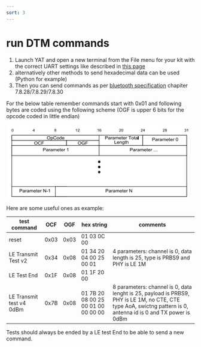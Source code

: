 ```yaml
---
sort: 3
---
```

# run DTM commands

1. Launch YAT and open a new terminal from the File menu for your kit with the correct UART settings like described in [this page](../Basic_rcp_test/check_with_YAT.md)
2. alternatively other methods to send hexadecimal data can be used (Python for example)
3. Then you can send commands as per [bluetooth specification](https://www.bluetooth.com/specifications/core54-html/) chapiter 7.8.28/7.8.29/7.8.30

For the below table remember commands start with 0x01 and following bytes are coded using the following scheme (OGF is upper 6 bits for the opcode coded in little endian)

![1709648969102](image/issue_DTM_commands/1709648969102.png)

Here are some useful ones as example:

| test command             | OCF  | OGF  | hex string                          | comments                                                                                                                                                        |
| ------------------------ | ---- | ---- | ----------------------------------- | --------------------------------------------------------------------------------------------------------------------------------------------------------------- |
| reset                    | 0x03 | 0x03 | 01 03 0C 00                         |                                                                                                                                                                 |
| LE Transmit Test v2      | 0x34 | 0x08 | 01 34 20 04 00 25 00 01             | 4 parameters: channel is 0, data length is 25, type is PRBS9 and PHY is LE 1M                                                                                   |
| LE Test End              | 0x1F | 0x08 | 01 1F 20 00                         |                                                                                                                                                                 |
| LE Transmit test v4 0dBm | 0x7B | 0x08 | 01 7B 20 08 00 25 00 01 00 00 00 00 | 8 parameters: channel is 0, data lenght is 25, payload is PRBS9, PHY is LE 1M, no CTE, CTE type AoA, swictng pattern is 0, antenna id is 0 and TX power is 0dBm |

Tests should always be ended by a LE test End to be able to send a new command.
